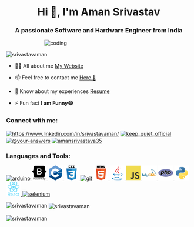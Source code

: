 <h1 align="center">Hi 👋, I'm Aman Srivastav</h1>
<h3 align="center">A passionate Software and Hardware Engineer from India</h3>
﻿

<img align="right" alt="coding" width="400" src="https://user-images.githubusercontent.com/55389276/140866485-8fb1c876-9a8f-4d6a-98dc-08c4981eaf70.gif">



<p align="left"> <img src="https://komarev.com/ghpvc/?username=srivastavaman&label=Profile%20views&color=0e75b6&style=flat" alt="srivastavaman" /> </p>
 
- 👨‍💻 All about me <a href="https://srivastavaman.github.io/portfolio.github.io"> My Website</a>

- 📫  Feel free to contact me <a href="contact.aman108@gmail.com"> Here 📧</a>

- 📄 Know about my experiences <a href="https://srivastavaman.github.io/portfolio.github.io/Aman%20Srivastav.pdf">Resume</a>

- ⚡ Fun fact **I am Funny😅**

<h3 align="left">Connect with me:</h3>
<p align="left">
<a href="https://linkedin.com/in/https://www.linkedin.com/in/srivastavaman/" target="blank"><img align="center" src="https://raw.githubusercontent.com/rahuldkjain/github-profile-readme-generator/master/src/images/icons/Social/linked-in-alt.svg" alt="https://www.linkedin.com/in/srivastavaman/" height="30" width="40" /></a>
<a href="https://instagram.com/keep_quiet_official" target="blank"><img align="center" src="https://raw.githubusercontent.com/rahuldkjain/github-profile-readme-generator/master/src/images/icons/Social/instagram.svg" alt="keep_quiet_official" height="30" width="40" /></a>
<a href="https://www.youtube.com/channel/UCG_GELm7HcxJF0hXdEpgrdQ" target="blank"><img align="center" src="https://raw.githubusercontent.com/rahuldkjain/github-profile-readme-generator/master/src/images/icons/Social/youtube.svg" alt="@your-answers" height="30" width="40" /></a>
<a href="https://www.hackerrank.com/amansrivastava35" target="blank"><img align="center" src="https://raw.githubusercontent.com/rahuldkjain/github-profile-readme-generator/master/src/images/icons/Social/hackerrank.svg" alt="amansrivastava35" height="30" width="40" /></a>
</p>

<h3 align="left">Languages and Tools:</h3>
<p align="left"> <a href="https://www.arduino.cc/" target="_blank" rel="noreferrer"> <img src="https://cdn.worldvectorlogo.com/logos/arduino-1.svg" alt="arduino" width="40" height="40"/> </a> <a href="https://getbootstrap.com" target="_blank" rel="noreferrer"> <img src="https://raw.githubusercontent.com/devicons/devicon/master/icons/bootstrap/bootstrap-plain-wordmark.svg" alt="bootstrap" width="40" height="40"/> </a> <a href="https://www.w3schools.com/cpp/" target="_blank" rel="noreferrer"> <img src="https://raw.githubusercontent.com/devicons/devicon/master/icons/cplusplus/cplusplus-original.svg" alt="cplusplus" width="40" height="40"/> </a> <a href="https://www.w3schools.com/css/" target="_blank" rel="noreferrer"> <img src="https://raw.githubusercontent.com/devicons/devicon/master/icons/css3/css3-original-wordmark.svg" alt="css3" width="40" height="40"/> </a> <a href="https://git-scm.com/" target="_blank" rel="noreferrer"> <img src="https://www.vectorlogo.zone/logos/git-scm/git-scm-icon.svg" alt="git" width="40" height="40"/> </a> <a href="https://www.w3.org/html/" target="_blank" rel="noreferrer"> <img src="https://raw.githubusercontent.com/devicons/devicon/master/icons/html5/html5-original-wordmark.svg" alt="html5" width="40" height="40"/> </a> <a href="https://www.java.com" target="_blank" rel="noreferrer"> <img src="https://raw.githubusercontent.com/devicons/devicon/master/icons/java/java-original.svg" alt="java" width="40" height="40"/> </a> <a href="https://developer.mozilla.org/en-US/docs/Web/JavaScript" target="_blank" rel="noreferrer"> <img src="https://raw.githubusercontent.com/devicons/devicon/master/icons/javascript/javascript-original.svg" alt="javascript" width="40" height="40"/> </a> <a href="https://www.mysql.com/" target="_blank" rel="noreferrer"> <img src="https://raw.githubusercontent.com/devicons/devicon/master/icons/mysql/mysql-original-wordmark.svg" alt="mysql" width="40" height="40"/> </a> <a href="https://www.php.net" target="_blank" rel="noreferrer"> <img src="https://raw.githubusercontent.com/devicons/devicon/master/icons/php/php-original.svg" alt="php" width="40" height="40"/> </a> <a href="https://www.python.org" target="_blank" rel="noreferrer"> <img src="https://raw.githubusercontent.com/devicons/devicon/master/icons/python/python-original.svg" alt="python" width="40" height="40"/> </a> <a href="https://reactjs.org/" target="_blank" rel="noreferrer"> <img src="https://raw.githubusercontent.com/devicons/devicon/master/icons/react/react-original-wordmark.svg" alt="react" width="40" height="40"/> </a> <a href="https://www.selenium.dev" target="_blank" rel="noreferrer"> <img src="https://raw.githubusercontent.com/detain/svg-logos/780f25886640cef088af994181646db2f6b1a3f8/svg/selenium-logo.svg" alt="selenium" width="40" height="40"/> </a> </p>

<p><img align="left" src="https://github-readme-stats.vercel.app/api/top-langs?username=srivastavaman&show_icons=true&locale=en&layout=compact" alt="srivastavaman" /></p>

<p>&nbsp;<img align="center" src="https://github-readme-stats.vercel.app/api?username=srivastavaman&show_icons=true&locale=en" alt="srivastavaman" /></p>

<p><img align="center" src="https://github-readme-streak-stats.herokuapp.com/?user=srivastavaman&" alt="srivastavaman" /></p>
